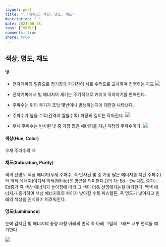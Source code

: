 ```yaml
---
layout: post
title: "[그래픽스] 색상, 명도, 채도"
description: " "
date: 2021-06-28
tags: [그래픽스]
comments: true
share: true
---
```


## 색상, 명도, 채도

#### 빛

- 전자기파의 일종으로 전기장과 자기장이 서로 수직으로 교차하며 진행하는 파도
  <img src="https://t1.daumcdn.net/cfile/tistory/2768644A522AF3FD28">
- 전자기파에서 빛 에너지의 세기는 주기적으로 커지고 작아지기를 반복한다.
- 주파수는 위의 주기가 초당 몇번이나 발생하는지에 대한걸 나타낸다.
- 주파수가 높을 수록(간격이 짧을수록) 파장의 길이는 작아진다.
  <img src="https://mblogthumb-phinf.pstatic.net/20100825_260/copleon_12827436407948DgzS_JPEG/180239_0.gif?type=w800">

- 우세 주파수는 반사된 빛 중 가장 많은 에너지를 지닌 파장의 주파수이다.
  <img src="https://lh4.googleusercontent.com/DMfOiw4Zx8tqBKJcS2XMpBqkV3ltcm_dukLet4pTMMWR5B2aDQqwTWf1Jey7Gumamg07mK75jfihs5GX2-7dWv_SBHWh0UODhRA2pOywtgwMS9GMVufOBI_9kBDRQFxBtwM9g5GK">

#### 색상(Hue, Color)

우세 주파수의 색

#### 채도(Saturation, Purity)

색의 선명도
색상 에너지(우세 주파수, 즉 반사된 빛 중 가장 많은 에너지를 지닌 주파수)와 백색 에너지(여기서 백색(White)은 평균을 의미한다.))의 차: Ed - Ew
채도 증가는 Ed증가 즉 색상 에너지가 높아짐에 따라 그 색이 더욱 선명해지는걸 얘기한다.
백색 에너지가 증가하여 색상 에너지와의 차이가 낮아질 수록 파스텔톤, 즉 명도가 낮아지고 원래의 색상을 인식하기 어려워진다.

#### 명도(Luminance)

눈에 감지된 빛 에너지의 총량
파형 아래의 면적
즉 아래 그림의 그래프 내부 면적을 얘기한다.

<img src="https://t1.daumcdn.net/cfile/tistory/999CE73E5ADC404D10">
